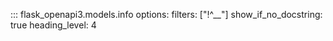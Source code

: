 ::: flask_openapi3.models.info
    options:
      filters: ["!^__"]
      show_if_no_docstring: true
      heading_level: 4